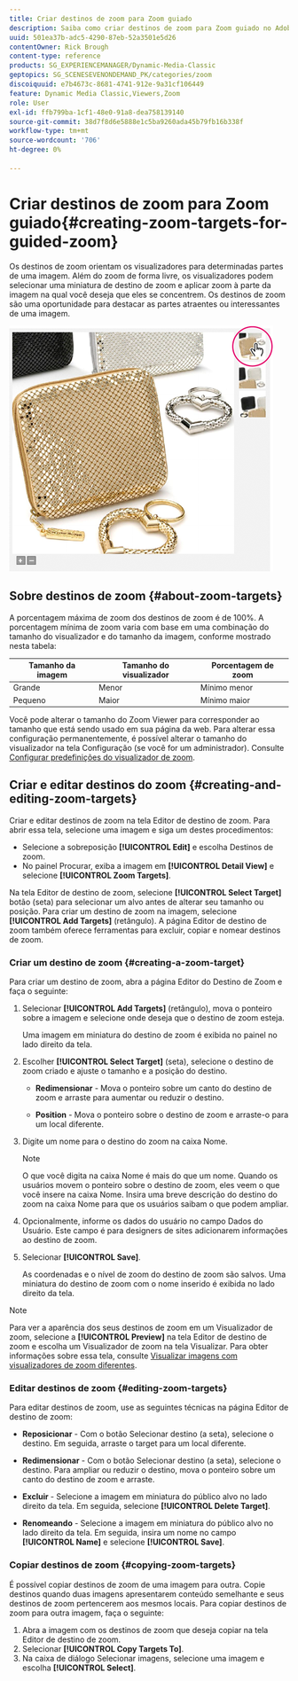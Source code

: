 ```yaml
---
title: Criar destinos de zoom para Zoom guiado
description: Saiba como criar destinos de zoom para Zoom guiado no Adobe Dynamic Media Classic.
uuid: 501ea37b-adc5-4290-87eb-52a3501e5d26
contentOwner: Rick Brough
content-type: reference
products: SG_EXPERIENCEMANAGER/Dynamic-Media-Classic
geptopics: SG_SCENESEVENONDEMAND_PK/categories/zoom
discoiquuid: e7b4673c-8681-4741-912e-9a31cf106449
feature: Dynamic Media Classic,Viewers,Zoom
role: User
exl-id: ffb799ba-1cf1-48e0-91a8-dea758139140
source-git-commit: 38d7f8d6e5888e1c5ba9260ada45b79fb16b338f
workflow-type: tm+mt
source-wordcount: '706'
ht-degree: 0%

---
```


# Criar destinos de zoom para Zoom guiado{#creating-zoom-targets-for-guided-zoom}

Os destinos de zoom orientam os visualizadores para determinadas partes de uma imagem. Além do zoom de forma livre, os visualizadores podem selecionar uma miniatura de destino de zoom e aplicar zoom à parte da imagem na qual você deseja que eles se concentrem. Os destinos de zoom são uma oportunidade para destacar as partes atraentes ou interessantes de uma imagem.

![Criar destinos de zoom para Zoom guiado](/help/using/assets/zo_guided_zoom.png)

## Sobre destinos de zoom {#about-zoom-targets}

A porcentagem máxima de zoom dos destinos de zoom é de 100%. A porcentagem mínima de zoom varia com base em uma combinação do tamanho do visualizador e do tamanho da imagem, conforme mostrado nesta tabela:

| Tamanho da imagem | Tamanho do visualizador | Porcentagem de zoom |
| --- | --- | --- |
| Grande | Menor | Mínimo menor |
| Pequeno | Maior | Mínimo maior |

Você pode alterar o tamanho do Zoom Viewer para corresponder ao tamanho que está sendo usado em sua página da web. Para alterar essa configuração permanentemente, é possível alterar o tamanho do visualizador na tela Configuração (se você for um administrador). Consulte [Configurar predefinições do visualizador de zoom](setting-zoom-viewer-presets.md#setting_up_zoom_viewer_presets).

## Criar e editar destinos do zoom {#creating-and-editing-zoom-targets}

Criar e editar destinos de zoom na tela Editor de destino de zoom. Para abrir essa tela, selecione uma imagem e siga um destes procedimentos:

* Selecione a sobreposição **[!UICONTROL Edit]** e escolha Destinos de zoom.
* No painel Procurar, exiba a imagem em **[!UICONTROL Detail View]** e selecione **[!UICONTROL Zoom Targets]**.

Na tela Editor de destino de zoom, selecione **[!UICONTROL Select Target]** botão (seta) para selecionar um alvo antes de alterar seu tamanho ou posição. Para criar um destino de zoom na imagem, selecione **[!UICONTROL Add Targets]** (retângulo). A página Editor de destino de zoom também oferece ferramentas para excluir, copiar e nomear destinos de zoom.

### Criar um destino de zoom {#creating-a-zoom-target}

Para criar um destino de zoom, abra a página Editor do Destino de Zoom e faça o seguinte:

1. Selecionar **[!UICONTROL Add Targets]** (retângulo), mova o ponteiro sobre a imagem e selecione onde deseja que o destino de zoom esteja.

   Uma imagem em miniatura do destino de zoom é exibida no painel no lado direito da tela.

1. Escolher **[!UICONTROL Select Target]** (seta), selecione o destino de zoom criado e ajuste o tamanho e a posição do destino.

   * **Redimensionar** - Mova o ponteiro sobre um canto do destino de zoom e arraste para aumentar ou reduzir o destino.

   * **Position** - Mova o ponteiro sobre o destino de zoom e arraste-o para um local diferente.

1. Digite um nome para o destino do zoom na caixa Nome.

   >[!NOTE]
   >
   >O que você digita na caixa Nome é mais do que um nome. Quando os usuários movem o ponteiro sobre o destino de zoom, eles veem o que você insere na caixa Nome. Insira uma breve descrição do destino do zoom na caixa Nome para que os usuários saibam o que podem ampliar.

1. Opcionalmente, informe os dados do usuário no campo Dados do Usuário. Este campo é para designers de sites adicionarem informações ao destino de zoom.
1. Selecionar **[!UICONTROL Save]**.

   As coordenadas e o nível de zoom do destino de zoom são salvos. Uma miniatura do destino de zoom com o nome inserido é exibida no lado direito da tela.

>[!NOTE]
>
>Para ver a aparência dos seus destinos de zoom em um Visualizador de zoom, selecione a **[!UICONTROL Preview]** na tela Editor de destino de zoom e escolha um Visualizador de zoom na tela Visualizar. Para obter informações sobre essa tela, consulte [Visualizar imagens com visualizadores de zoom diferentes](previewing-image-assets-different-zoom.md#previewing_image_assets_with_different_zoom_viewers).

### Editar destinos de zoom {#editing-zoom-targets}

Para editar destinos de zoom, use as seguintes técnicas na página Editor de destino de zoom:

* **Reposicionar** - Com o botão Selecionar destino (a seta), selecione o destino. Em seguida, arraste o target para um local diferente.

* **Redimensionar** - Com o botão Selecionar destino (a seta), selecione o destino. Para ampliar ou reduzir o destino, mova o ponteiro sobre um canto do destino de zoom e arraste.

* **Excluir** - Selecione a imagem em miniatura do público alvo no lado direito da tela. Em seguida, selecione **[!UICONTROL Delete Target]**.

* **Renomeando** - Selecione a imagem em miniatura do público alvo no lado direito da tela. Em seguida, insira um nome no campo **[!UICONTROL Name]** e selecione **[!UICONTROL Save]**.

### Copiar destinos de zoom {#copying-zoom-targets}

É possível copiar destinos de zoom de uma imagem para outra. Copie destinos quando duas imagens apresentarem conteúdo semelhante e seus destinos de zoom pertencerem aos mesmos locais. Para copiar destinos de zoom para outra imagem, faça o seguinte:

1. Abra a imagem com os destinos de zoom que deseja copiar na tela Editor de destino de zoom.
1. Selecionar **[!UICONTROL Copy Targets To]**.
1. Na caixa de diálogo Selecionar imagens, selecione uma imagem e escolha **[!UICONTROL Select]**.
